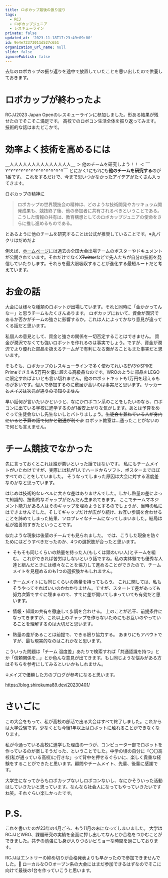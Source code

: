 ```yaml
---
title: ロボカップ最後の振り返り
tags:
  - RCJ
  - ロボカップジュニア
  - レスキューライン
private: false
updated_at: '2023-11-18T17:23:49+09:00'
id: 9e4e72373011d527c651
organization_url_name: null
slide: false
ignorePublish: false
---
```

去年のロボカップの振り返りを途中で放置していたことを思い出したので供養しておきます。

# ロボカップが終わったよ
RCJJ2023 Japan Openのレスキューラインに参加しました。形ある結果が残せたのでそこそこ満足です。
高校でのロボコン生活全体を振り返ってみます。
技術的な話はまたどこかで。

# 効率よく技術を高めるには
＿人人人人人人人人人人人人人人＿
＞ 他のチームを研究しよう！！ ＜
￣Y^Y^Y^Y^Y^Y^Y^Y^Y^Y^Y^Y￣
とにかく1にも2にも**他のチームを研究する**のが1番です。
これをするだけで、今まで思いつかなかったアイデアがたくさん入ってきます。

ロボカップの精神に
> ロボカップの世界競技会の精神は、どのような技術開発やカリキュラム開発成果も、競技終了後、他の参加者に共有されるべきということである。こうした情報の共有は、教育構想としてのロボカップジュニアの使命をさらに推し進めるものである。

とあるように他のチームを研究することは公式が推奨していることです。※丸パクリはだめだよ

例えば、[ホームページ](https://www.robocupjunior.jp/index.html)には過去の全国大会出場チームのポスターやドキュメントが公開されています。それだけでなくX~~Twitter~~などで先人たちが自分の技術を発信していたりします。それらを最大限吸収することが進化する最短ルートだと考えています。

# お金の話
大会には様々な種類のロボットが出場しています。それと同時に「金かかってんなー」と思うチームもたくさんあります。
ロボカップにおいて、資金が潤沢であるか否かがチームの強さに影響するか。これは人によってかなり意見が違ってくる話だと思います。

私個人の意見として、資金と強さの関係を一切否定することはできません。
資金が潤沢でなくても強いロボットを作れるのは事実でしょう。ですが、資金が潤沢でより優れた部品を扱えるチームがで有利になる面がることもまた事実だと思います。

そもそも、ロボカップのレスキューラインで多く使わてれいるEV3やSPIKE Primeでさえも5万円を優に超える高級品なのです。WROのように部品をLEGOに限定すればよいとも言い切れません。他のロボットキットも1万円を超えるものが多いです。個人で参加するのに敷居が高いのは事実だと思います。~~サッカーとメイズは次元が違うので知りません~~

早い話何が言いたいかというと、なにかロボコン系のことをしたいのなら、ロボコンに出ている学校に進学するのが1番安上がりな気がします。あとは予算をめぐって生徒会ないし先生ないしとバトりましょう。~~生徒会を兼ねている人が身内にいると予算の話で何かと融通が利くよ~~
ロボット教室は...通ったことがないので何とも言えません。

# チーム競技でなかった
先に言っておくとこれは誰が悪いといった話ではないです。
私にもチームメイトがいたわけですが、実際には私が1人でハードからソフト、ポスターまでほぼすべてのことをしていました。
そうなってしまった原因は大会に対する温度差なのかなと思っています。

はじめは技術的なレベルに大きな差はありませんでした。しかし熱量の差によって知識的、技術的なギャップがだんだん生まれてきます。
ここでチームマネジメント能力がある人はそのギャップを埋めようとするのでしょうが、当時の私にはできませんでした。そしてギャップだけが広がり続け、お互い歩調を合わせることを諦めてしまった結果、ソロプレイなチームになってしまいました。結局は私が独善的すぎたということです。

似たような現象は後輩のチームでも見られました。
では、こうした現象を防ぐためにはどうすべきだったのか、4つの選択肢が合ったと思います。
* そもそも同じくらいの熱量を持った人(もしくは頭のいい人)とチームを組む。
    これができれば苦労はしないという話ですね。私の実体験でも優秀な人達と組んだときには様々なことを協力して進めることができたので、チームメイトを見極めるのも1つの選択肢かもしれません。 

* チームメイトにも同じくらいの熱量を持ってもらう。
    これに関しては、私もそうやってすればいいのかわかりません。ですが、スタートで差があっても努力次第ですぐに埋まるので、すでに差が開いてしまっていても有効だと思います。 

* 情報・知識の共有を徹底して歩調を合わせる。
    上のことが若干、前提条件になってきますが、これ以上のギャップを作らないためにもお互いのやっていることを理解するのは大切だと思います。  

* 熱量の差があることは前提で、できる限り協力する。
    あまりにもアバウトですが、最も現実的なのはこれかなと思います。 

こういった問題は「チーム 温度差」あたりで検索すれば「共通認識を持つ」とか「信頼関係を...」とか色んな意見が出てきます。もし同じような悩みがある方はそちらを参考にしてみるといいかもしれません。

↓メイズで優勝した方のブログが参考になると思います。

https://blog.shirokuma89.dev/20230401/

# さいごに
この大会をもって、私が高校の部活で出る大会はすべて終了しました。これからは大学受験です。少なくとも今後1年以上はロボットに触れることができなくなります。

私が今通っている高校に進学した理由の一つが、コンピューター部でロボットを作っているのが楽しそうだった、ということでした。中学の頃の自分に「〇〇高校(私が通っている高校)に行きな」って背中を押せるぐらいに、楽しく貴重な経験をすることができたと思います。顧問やチームメイト、先輩、後輩に感謝です。

大学生になってからもロボカップないしロボコンないし、なにかそういった活動はしていきたいと思っています。なんなら社会人になってもやっていきたいですね笑。それぐらい楽しかったです。

# P.S.
これを書いたのが23年の4月ごろ、もう11月の末になってしまいました。
大学はRCJJとWRO、課題研究の実績を全面に押し出してなんとか合格をつかむことができました。共テの勉強にも身が入りづらいビミョーな時間を過ごしております。

RCJJはエントリーの締め切りが合格発表よりも早かったので参加できませんでした。🥺
ローカルな○○オープン系の大会にはまだ参加できるはずなのでそこに向けて最後の1台を作っていこうと思います。

